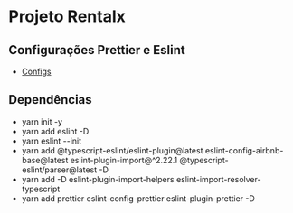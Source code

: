 

# Projeto Rentalx
## Configurações Prettier e Eslint
- [Configs](https://www.notion.so/ESLint-e-Prettier-Trilha-Node-js-d3f3ef576e7f45dfbbde5c25fa662779#eaf6e8bdcabc4d809cdae302e29750da)

## Dependências
- yarn init -y
- yarn add eslint -D
- yarn eslint --init
- yarn add @typescript-eslint/eslint-plugin@latest eslint-config-airbnb-base@latest eslint-plugin-import@^2.22.1 @typescript-eslint/parser@latest -D
- yarn add -D eslint-plugin-import-helpers eslint-import-resolver-typescript
- yarn add prettier eslint-config-prettier eslint-plugin-prettier -D